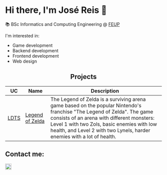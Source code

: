 # Hi there, I'm José Reis 👋

📚 BSc Informatics and Computing Engineering @ [FEUP](https://sigarra.up.pt/feup/pt/web_page.inicial)

I'm interested in:
- Game development
- Backend development
- Frontend development
- Web design 

<h2 style="text-align:center;">Projects</h2>

<p align = "center">

| **UC** | **Name** | **Description** |
|---|---|----|
| [LDTS](https://sigarra.up.pt/feup/pt/ucurr_geral.ficha_uc_view?pv_ocorrencia_id=541879) | [Legend of Zelda](https://github.com/FEUP-LDTS-2024/project-t07g09) | The Legend of Zelda is a surviving arena game based on the popular Nintendo's franchise "The Legend of Zelda". The game consists of an arena with different monsters: Level 1 with two Zols, basic enemies with low health, and Level 2 with two Lynels, harder enemies with a lot of health.|

</p>

<h2> Contact me: </h2>
<a href="https://www.linkedin.com/in/jos%C3%A9-reis-9b83aa2b3/">
  <img width=20 title="Linkedin" src="https://upload.wikimedia.org/wikipedia/commons/c/ca/LinkedIn_logo_initials.png"/>
</a>

